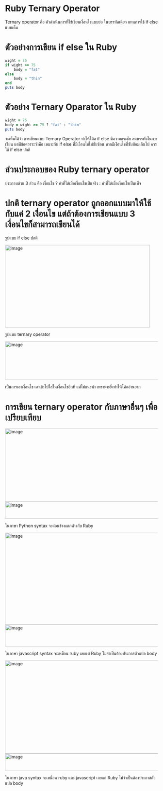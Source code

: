 # Ruby Ternary Operator
Ternary operator คือ ตัวดำเนินการที่ใช้เขียนเงื่อนไขแบบย่อ ในบรรทัดเดียว แทนการใช้ if  else แบบเต็ม
# ตัวอย่างการเขียน if else ใน Ruby
```ruby
wight = 75
if wight >= 75
    body = "fat"
else 
    body = "thin"
end
puts body

```


# ตัวอย่าง Ternary Oparator ใน Ruby
```ruby
wight = 75
body = wight >= 75 ? "fat" : "thin"
puts body
```


จะเห็นได้ว่า การเขียนแบบ Ternary Operator ทำให้โค้ด if else มีความกระชับ ลดบรรทัดในการเขียน
แต่มีข้อควรระวังคือ เหมาะกับ if else ที่มีเงื่อนไขไม่ซับซ้อน หากมีเงือนไขที่ซับซ้อมเกินไป ควรใช้ if else ปกติ


# ส่วนประกอบของ Ruby ternary operator
ประกอบด้วย 3 ส่วน คือ เงื่อนไข ? ค่าที่ได้เมื่อเงื่อนไขเป็นจริง : ค่าที่ได้เมื่อเงื่อนไขเป็นเท็จ

# ปกติ ternary operator ถูกออกแบบมาให้ใช้กับแค่ 2 เงื่อนไข แต่ถ้าต้องการเขียนแบบ 3 เงื่อนไขก็สามารถเขียนได้
รูปแบบ if else ปกติ 


<img width="477" height="272" alt="image" src="https://github.com/user-attachments/assets/76a62418-f523-48cd-9aa8-bcd06be7791a" />


รูปแบบ ternary operator 


<img width="935" height="127" alt="image" src="https://github.com/user-attachments/assets/00f92b05-0559-4774-abf3-db1949d1a565" />



เป็นการเอาเงื่อนไข เอาเข้าไปใส่ในเงื่อนไขอีกที แต่ไม่แนะนำ เพราะจะยิ่งทำให้โค้ดอ่านยาก 


# การเขียน ternary operator กับภาษาอื่นๆ เพื่อเปรียบเทียบ 
<img width="523" height="242" alt="image" src="https://github.com/user-attachments/assets/bc002c36-e20e-4a7a-9d94-6448a263c396" />



<img width="1015" height="56" alt="image" src="https://github.com/user-attachments/assets/822286ce-dfb8-4899-8121-ad099a8e4537" />



ในภาษา Python syntax จะค่อนข้างแตกต่างกับ Ruby


<img width="508" height="303" alt="image" src="https://github.com/user-attachments/assets/9ad2fafb-3802-4703-ac01-48b76b715583" />



<img width="997" height="72" alt="image" src="https://github.com/user-attachments/assets/d6f8c5af-4c6f-4c91-aabd-934c7f5f7921" />

ในภาษา javascript syntax จะเหมือน ruby เลยแต่ Ruby ไม่จำเป็นต้องประกาสตัวแปล body


<img width="565" height="307" alt="image" src="https://github.com/user-attachments/assets/f4243fd1-8a30-4ea9-b580-b716dd414cdf" />



<img width="1058" height="57" alt="image" src="https://github.com/user-attachments/assets/3db34aea-7b19-493b-9022-0796902ea4ec" />


ในภาษา java syntax จะเหมือน ruby และ javascript เลยแต่ Ruby ไม่จำเป็นต้องประกาสตัวแปล body
